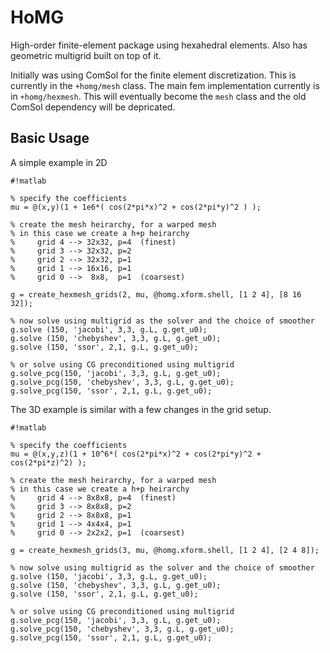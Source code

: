 # HoMG

High-order finite-element package using hexahedral elements. Also has geometric
multigrid built on top of it.

Initially was using ComSol for the finite element discretization. This is
currently in the `+homg/mesh` class. The main fem implementation currently is
in `+homg/hexmesh`. This will eventually become the `mesh` class and the old 
ComSol dependency will be depricated. 

## Basic Usage

A simple example in 2D
```
#!matlab

% specify the coefficients
mu = @(x,y)(1 + 1e6*( cos(2*pi*x)^2 + cos(2*pi*y)^2 ) );

% create the mesh heirarchy, for a warped mesh
% in this case we create a h+p heirarchy
%     grid 4 --> 32x32, p=4  (finest)
%     grid 3 --> 32x32, p=2      
%     grid 2 --> 32x32, p=1
%     grid 1 --> 16x16, p=1
%     grid 0 -->  8x8,  p=1  (coarsest)

g = create_hexmesh_grids(2, mu, @homg.xform.shell, [1 2 4], [8 16 32]);

% now solve using multigrid as the solver and the choice of smoother
g.solve (150, 'jacobi', 3,3, g.L, g.get_u0);
g.solve (150, 'chebyshev', 3,3, g.L, g.get_u0);
g.solve (150, 'ssor', 2,1, g.L, g.get_u0);

% or solve using CG preconditioned using multigrid
g.solve_pcg(150, 'jacobi', 3,3, g.L, g.get_u0);
g.solve_pcg(150, 'chebyshev', 3,3, g.L, g.get_u0);
g.solve_pcg(150, 'ssor', 2,1, g.L, g.get_u0);

```
The 3D example is similar with a few changes in the grid setup.

```
#!matlab

% specify the coefficients
mu = @(x,y,z)(1 + 10^6*( cos(2*pi*x)^2 + cos(2*pi*y)^2 + cos(2*pi*z)^2) );

% create the mesh heirarchy, for a warped mesh
% in this case we create a h+p heirarchy
%     grid 4 --> 8x8x8, p=4  (finest)
%     grid 3 --> 8x8x8, p=2      
%     grid 2 --> 8x8x8, p=1
%     grid 1 --> 4x4x4, p=1
%     grid 0 --> 2x2x2, p=1  (coarsest)

g = create_hexmesh_grids(3, mu, @homg.xform.shell, [1 2 4], [2 4 8]);

% now solve using multigrid as the solver and the choice of smoother
g.solve (150, 'jacobi', 3,3, g.L, g.get_u0);
g.solve (150, 'chebyshev', 3,3, g.L, g.get_u0);
g.solve (150, 'ssor', 2,1, g.L, g.get_u0);

% or solve using CG preconditioned using multigrid
g.solve_pcg(150, 'jacobi', 3,3, g.L, g.get_u0);
g.solve_pcg(150, 'chebyshev', 3,3, g.L, g.get_u0);
g.solve_pcg(150, 'ssor', 2,1, g.L, g.get_u0);

```

